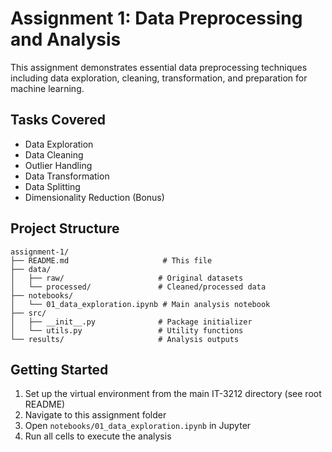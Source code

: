 # Assignment 1: Data Preprocessing and Analysis

This assignment demonstrates essential data preprocessing techniques including data exploration, cleaning, transformation, and preparation for machine learning.

## Tasks Covered

- Data Exploration
- Data Cleaning
- Outlier Handling
- Data Transformation
- Data Splitting
- Dimensionality Reduction (Bonus)

## Project Structure

```
assignment-1/
├── README.md                     # This file
├── data/
│   ├── raw/                     # Original datasets
│   └── processed/               # Cleaned/processed data
├── notebooks/
│   └── 01_data_exploration.ipynb # Main analysis notebook
├── src/
│   ├── __init__.py              # Package initializer
│   └── utils.py                 # Utility functions
└── results/                     # Analysis outputs
```

## Getting Started

1. Set up the virtual environment from the main IT-3212 directory (see root README)
2. Navigate to this assignment folder
3. Open `notebooks/01_data_exploration.ipynb` in Jupyter
4. Run all cells to execute the analysis
